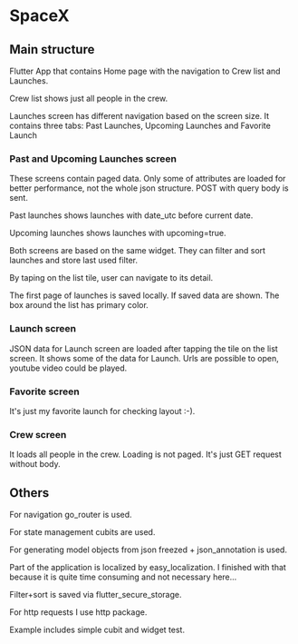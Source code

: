# SpaceX

## Main structure
Flutter App that contains Home page with the navigation to Crew list and Launches.

Crew list shows just all people in the crew.

Launches screen has different navigation based on the screen size. It contains three tabs: Past Launches, Upcoming Launches and Favorite Launch


### Past and Upcoming Launches screen
These screens contain paged data. Only some of attributes are loaded for better performance, not the whole json structure. POST with query body is sent.


Past launches shows launches with date_utc before current date. 

Upcoming launches shows launches with upcoming=true.

Both screens are based on the same widget. They can filter and sort launches and store last used filter.

By taping on the list tile, user can navigate to its detail.

The first page of launches is saved locally. If saved data are shown. The box around the list has primary color.


### Launch screen
JSON data for Launch screen are loaded after tapping the tile on the list screen.
It shows some of the data for Launch. Urls are possible to open, youtube video could be played.


### Favorite screen
It's just my favorite launch for checking layout :-).

### Crew screen
It loads all people in the crew. Loading is not paged. It's just GET request without body.

## Others
For navigation go_router is used.

For state management cubits are used.

For generating model objects from json freezed + json_annotation is used.

Part of the application is localized by easy_localization. I finished with that because it is quite time consuming and not necessary here...

Filter+sort is saved via flutter_secure_storage.

For http requests I use http package.

Example includes simple cubit and widget test.


